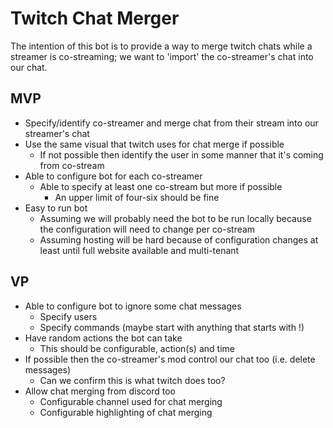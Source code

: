 # Twitch Chat Merger

The intention of this bot is to provide a way to merge twitch chats while a streamer is co-streaming; we want to 'import' the co-streamer's chat into our chat.

## MVP

* Specify/identify co-streamer and merge chat from their stream into our streamer's chat
* Use the same visual that twitch uses for chat merge if possible
    * If not possible then identify the user in some manner that it's coming from co-stream
* Able to configure bot for each co-streamer
    * Able to specify at least one co-stream but more if possible
        * An upper limit of four-six should be fine
* Easy to run bot
    * Assuming we will probably need the bot to be run locally because the configuration will need to change per co-stream
    * Assuming hosting will be hard because of configuration changes at least until full website available and multi-tenant

## VP

* Able to configure bot to ignore some chat messages
    * Specify users
    * Specify commands (maybe start with anything that starts with !)
* Have random actions the bot can take
    * This should be configurable, action(s) and time
* If possible then the co-streamer's mod control our chat too (i.e. delete messages)
    * Can we confirm this is what twitch does too?
* Allow chat merging from discord too
    * Configurable channel used for chat merging
    * Configurable highlighting of chat merging
